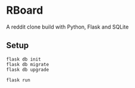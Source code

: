 # RBoard
A reddit clone build with Python, Flask and SQLite


## Setup
```
flask db init
flask db migrate
flask db upgrade

flask run
```
